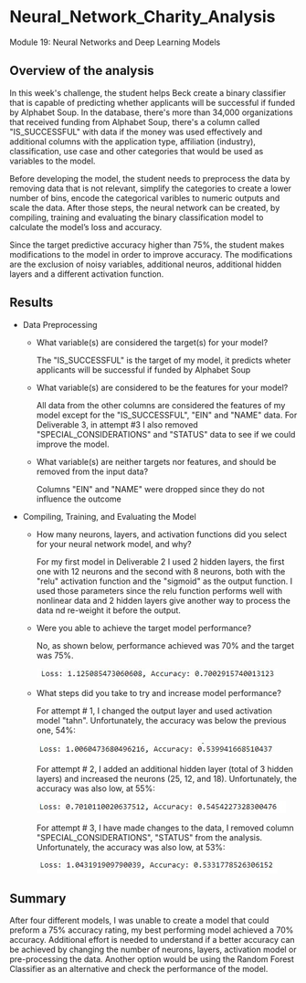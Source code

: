 # Neural_Network_Charity_Analysis
Module 19: Neural Networks and Deep Learning Models

## Overview of the analysis

In this week's challenge, the student helps Beck create a binary classifier that is capable of predicting whether applicants will be successful if funded by Alphabet Soup. In the database, there's more than 34,000 organizations that received funding from Alphabet Soup, there's a column called "IS_SUCCESSFUL" with data if the money was used effectively and additional columns with the application type, affiliation (industry), classification, use case and other categories that would be used as variables to the model.

Before developing the model, the student needs to preprocess the data by removing data that is not relevant, simplify the categories to create a lower number of bins, encode the categorical varibles to numeric outputs and scale the data. After those steps, the neural network can be created, by compiling, training and evaluating the binary classification model to calculate the model’s loss and accuracy.

Since the target predictive accuracy higher than 75%, the student makes modifications to the model in order to improve accuracy. The modifications are the exclusion of noisy variables, additional neuros, additional hidden layers and a different activation function.


## Results

* Data Preprocessing

    * What variable(s) are considered the target(s) for your model?

        The "IS_SUCCESSFUL" is the target of my model, it predicts wheter applicants will be successful if funded by Alphabet Soup

    * What variable(s) are considered to be the features for your model?
    
        All data from the other columns are considered the features of my model except for the "IS_SUCCESSFUL", "EIN" and "NAME" data. For Deliverable 3, in attempt #3 I also removed "SPECIAL_CONSIDERATIONS" and "STATUS" data to see if we could improve the model.

    * What variable(s) are neither targets nor features, and should be removed from the input data?

        Columns "EIN" and "NAME" were dropped since they do not influence the outcome

* Compiling, Training, and Evaluating the Model

    * How many neurons, layers, and activation functions did you select for your neural network model, and why?
    
        For my first model in Deliverable 2 I used 2 hidden layers, the first one with 12 neurons and the second with 8 neurons, both with the "relu" activation function and the "sigmoid" as the output function.
        I used those parameters since the relu function performs well with nonlinear data and 2 hidden layers give another way to process the data nd re-weight it before the output. 

    * Were you able to achieve the target model performance?

        No, as shown below, performance achieved was 70% and the target was 75%.

        ![ScreenShot](https://github.com/liviamiyabara/Neural_Network_Charity_Analysis/blob/main/Resources/Deliverable2_results.JPG)

    * What steps did you take to try and increase model performance?

        For attempt # 1, I changed the output layer and used activation model "tahn". Unfortunately, the accuracy was below the previous one, 54%:

        ![ScreenShot](https://github.com/liviamiyabara/Neural_Network_Charity_Analysis/blob/main/Resources/Attempt1_results.JPG)


        For attempt # 2, I added an additional hidden layer (total of 3 hidden layers) and increased the neurons (25, 12, and 18). Unfortunately, the accuracy was also low, at 55%:

        ![ScreenShot](https://github.com/liviamiyabara/Neural_Network_Charity_Analysis/blob/main/Resources/Attempt2_results.JPG)

        For attempt # 3, I have made changes to the data, I removed column "SPECIAL_CONSIDERATIONS", "STATUS" from the analysis. Unfortunately, the accuracy was also low, at 53%:

        ![ScreenShot](https://github.com/liviamiyabara/Neural_Network_Charity_Analysis/blob/main/Resources/Attempt3_results.JPG)

## Summary

After four different models, I was unable to create a model that could preform a 75% accuracy rating, my best performing model achieved a 70% accuracy. Additional effort is needed to understand if a better accuracy can be achieved by changing the number of neurons, layers, activation model or pre-processing the data. Another option would be using the Random Forest Classifier as an alternative and check the performance of the model.